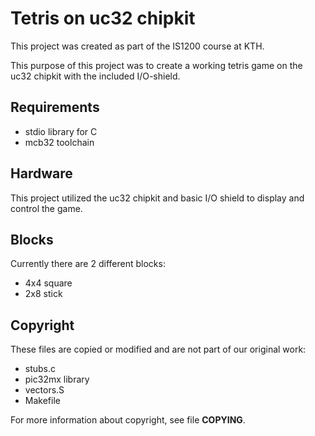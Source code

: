 # Tetris on uc32 chipkit

This project was created as part of the IS1200 course at KTH.

This purpose of this project was to create a working tetris game on the uc32 chipkit with the included I/O-shield.

## Requirements

* stdio library for C
* mcb32 toolchain

## Hardware

This project utilized the uc32 chipkit and basic I/O shield to display and control the game.

## Blocks

Currently there are 2 different blocks: 
* 4x4 square 
* 2x8 stick

## Copyright
These files are copied or modified and are not part of our original work:

* stubs.c
* pic32mx library
* vectors.S
* Makefile

For more information about copyright, see file **COPYING**.

